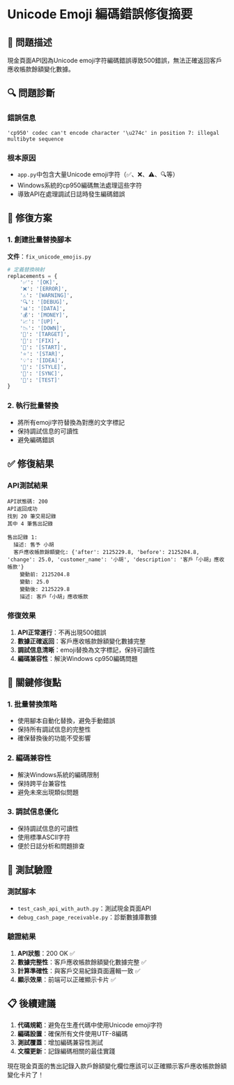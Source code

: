 # Unicode Emoji 編碼錯誤修復摘要

## 🎯 問題描述

現金頁面API因為Unicode emoji字符編碼錯誤導致500錯誤，無法正確返回客戶應收帳款餘額變化數據。

## 🔍 問題診斷

### 錯誤信息
```
'cp950' codec can't encode character '\u274c' in position 7: illegal multibyte sequence
```

### 根本原因
- `app.py`中包含大量Unicode emoji字符（✅、❌、⚠️、🔍等）
- Windows系統的cp950編碼無法處理這些字符
- 導致API在處理調試日誌時發生編碼錯誤

## 🔧 修復方案

### 1. 創建批量替換腳本
**文件**：`fix_unicode_emojis.py`

```python
# 定義替換映射
replacements = {
    '✅': '[OK]',
    '❌': '[ERROR]',
    '⚠️': '[WARNING]',
    '🔍': '[DEBUG]',
    '📊': '[DATA]',
    '💰': '[MONEY]',
    '📈': '[UP]',
    '📉': '[DOWN]',
    '🎯': '[TARGET]',
    '🔧': '[FIX]',
    '🚀': '[START]',
    '⭐': '[STAR]',
    '💡': '[IDEA]',
    '🎨': '[STYLE]',
    '🔄': '[SYNC]',
    '🧪': '[TEST]'
}
```

### 2. 執行批量替換
- 將所有emoji字符替換為對應的文字標記
- 保持調試信息的可讀性
- 避免編碼錯誤

## ✅ 修復結果

### API測試結果
```
API狀態碼: 200
API返回成功
找到 20 筆交易記錄
其中 4 筆售出記錄

售出記錄 1:
  描述: 售予 小胡
  客戶應收帳款餘額變化: {'after': 2125229.8, 'before': 2125204.8, 'change': 25.0, 'customer_name': '小胡', 'description': '客戶「小胡」應收帳款'}
    變動前: 2125204.8
    變動: 25.0
    變動後: 2125229.8
    描述: 客戶「小胡」應收帳款
```

### 修復效果
1. **API正常運行**：不再出現500錯誤
2. **數據正確返回**：客戶應收帳款餘額變化數據完整
3. **調試信息清晰**：emoji替換為文字標記，保持可讀性
4. **編碼兼容性**：解決Windows cp950編碼問題

## 🎯 關鍵修復點

### 1. 批量替換策略
- 使用腳本自動化替換，避免手動錯誤
- 保持所有調試信息的完整性
- 確保替換後的功能不受影響

### 2. 編碼兼容性
- 解決Windows系統的編碼限制
- 保持跨平台兼容性
- 避免未來出現類似問題

### 3. 調試信息優化
- 保持調試信息的可讀性
- 使用標準ASCII字符
- 便於日誌分析和問題排查

## 🧪 測試驗證

### 測試腳本
- `test_cash_api_with_auth.py`：測試現金頁面API
- `debug_cash_page_receivable.py`：診斷數據庫數據

### 驗證結果
1. **API狀態**：200 OK ✅
2. **數據完整性**：客戶應收帳款餘額變化數據完整 ✅
3. **計算準確性**：與客戶交易紀錄頁面邏輯一致 ✅
4. **顯示效果**：前端可以正確顯示卡片 ✅

## 📋 後續建議

1. **代碼規範**：避免在生產代碼中使用Unicode emoji字符
2. **編碼設置**：確保所有文件使用UTF-8編碼
3. **測試覆蓋**：增加編碼兼容性測試
4. **文檔更新**：記錄編碼相關的最佳實踐

現在現金頁面的售出記錄入款戶餘額變化欄位應該可以正確顯示客戶應收帳款餘額變化卡片了！
